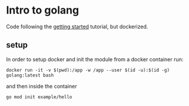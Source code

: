 # Intro to golang

Code following the [getting started](https://go.dev/doc/tutorial/getting-started) tutorial, but dockerized.

## setup

In order to setup docker and init the module from a docker container run:

```
docker run -it -v $(pwd):/app -w /app --user $(id -u):$(id -g) golang:latest bash
```

and then inside the container

```
go mod init example/hello
```